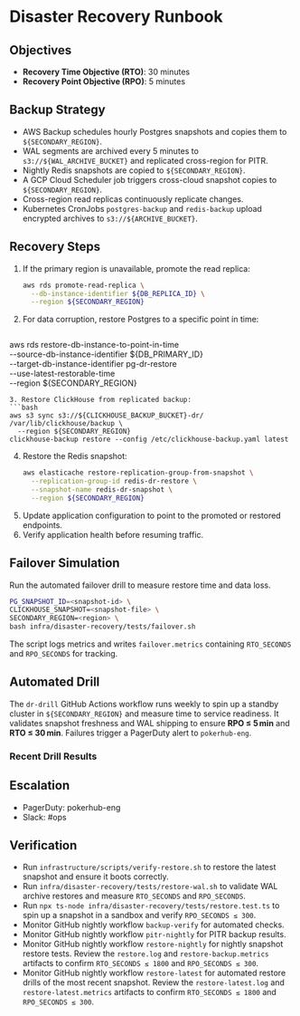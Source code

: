 # Disaster Recovery Runbook

## Objectives
- **Recovery Time Objective (RTO)**: 30 minutes
- **Recovery Point Objective (RPO)**: 5 minutes

## Backup Strategy
- AWS Backup schedules hourly Postgres snapshots and copies them to `${SECONDARY_REGION}`.
- WAL segments are archived every 5 minutes to `s3://${WAL_ARCHIVE_BUCKET}` and replicated cross-region for PITR.
- Nightly Redis snapshots are copied to `${SECONDARY_REGION}`.
- A GCP Cloud Scheduler job triggers cross-cloud snapshot copies to `${SECONDARY_REGION}`.
- Cross-region read replicas continuously replicate changes.
- Kubernetes CronJobs `postgres-backup` and `redis-backup` upload encrypted archives to `s3://${ARCHIVE_BUCKET}`.

## Recovery Steps
1. If the primary region is unavailable, promote the read replica:
   ```bash
   aws rds promote-read-replica \
     --db-instance-identifier ${DB_REPLICA_ID} \
     --region ${SECONDARY_REGION}
   ```
2. For data corruption, restore Postgres to a specific point in time:
   ```bash
 aws rds restore-db-instance-to-point-in-time \
    --source-db-instance-identifier ${DB_PRIMARY_ID} \
    --target-db-instance-identifier pg-dr-restore \
    --use-latest-restorable-time \
    --region ${SECONDARY_REGION}
   ```
3. Restore ClickHouse from replicated backup:
   ```bash
   aws s3 sync s3://${CLICKHOUSE_BACKUP_BUCKET}-dr/ /var/lib/clickhouse/backup \
     --region ${SECONDARY_REGION}
   clickhouse-backup restore --config /etc/clickhouse-backup.yaml latest
   ```
4. Restore the Redis snapshot:
   ```bash
   aws elasticache restore-replication-group-from-snapshot \
     --replication-group-id redis-dr-restore \
     --snapshot-name redis-dr-snapshot \
     --region ${SECONDARY_REGION}
   ```
5. Update application configuration to point to the promoted or restored endpoints.
6. Verify application health before resuming traffic.

## Failover Simulation

Run the automated failover drill to measure restore time and data loss.

```bash
PG_SNAPSHOT_ID=<snapshot-id> \
CLICKHOUSE_SNAPSHOT=<snapshot-file> \
SECONDARY_REGION=<region> \
bash infra/disaster-recovery/tests/failover.sh
```

The script logs metrics and writes `failover.metrics` containing
`RTO_SECONDS` and `RPO_SECONDS` for tracking.

## Automated Drill

The `dr-drill` GitHub Actions workflow runs weekly to spin up a standby
cluster in `${SECONDARY_REGION}` and measure time to service readiness.
It validates snapshot freshness and WAL shipping to ensure **RPO ≤ 5 min**
and **RTO ≤ 30 min**. Failures trigger a PagerDuty alert to `pokerhub-eng`.

### Recent Drill Results
<!-- DR_DRILL_RESULTS -->

## Escalation
- PagerDuty: pokerhub-eng
- Slack: #ops

## Verification
- Run `infrastructure/scripts/verify-restore.sh` to restore the latest snapshot and ensure it boots correctly.
- Run `infra/disaster-recovery/tests/restore-wal.sh` to validate WAL archive restores and measure `RTO_SECONDS` and `RPO_SECONDS`.
- Run `npx ts-node infra/disaster-recovery/tests/restore.test.ts` to spin up a snapshot in a sandbox and verify `RPO_SECONDS ≤ 300`.
- Monitor GitHub nightly workflow `backup-verify` for automated checks.
- Monitor GitHub nightly workflow `pitr-nightly` for PITR backup results.
- Monitor GitHub nightly workflow `restore-nightly` for nightly snapshot restore tests. Review the `restore.log` and `restore-backup.metrics` artifacts to confirm `RTO_SECONDS ≤ 1800` and `RPO_SECONDS ≤ 300`.
- Monitor GitHub nightly workflow `restore-latest` for automated restore drills of the most recent snapshot. Review the `restore-latest.log` and `restore-latest.metrics` artifacts to confirm `RTO_SECONDS ≤ 1800` and `RPO_SECONDS ≤ 300`.
